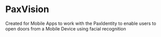 # PaxVision
 Created for Mobile Apps to work with the PaxIdentity to enable users to open doors from a Mobile Device using facial recognition
